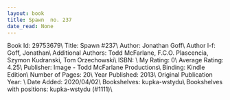 ```yaml
---
layout: book
title: Spawn  no. 237
date_read: None
---
```


Book Id: 29753679\ 
Title: Spawn #237\ 
Author: Jonathan Goff\ 
Author l-f: Goff, Jonathan\ 
Additional Authors: Todd McFarlane, F.C.O. Plascencia, Szymon Kudranski, Tom Orzechowski\ 
ISBN: \ 
My Rating: 0\ 
Average Rating: 4.25\ 
Publisher: Image - Todd McFarlane Productions\ 
Binding: Kindle Edition\ 
Number of Pages: 20\ 
Year Published: 2013\ 
Original Publication Year: \ 
Date Added: 2020/04/02\ 
Bookshelves: kupka-wstydu\ 
Bookshelves with positions: kupka-wstydu (#1111)\ 

